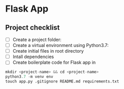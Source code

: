 # Flask App

## Project checklist

- [ ] Create a project folder:
- [ ] Create a virtual environment using Python3.7:
- [ ] Create initial files in root directory
- [ ] Intall dependencies
- [ ] Create boilerplate code for Flask app in

```Python
mkdir <project-name> && cd <project-name>
python3.7 -m venv env
touch app.py .gitignore README.md requirements.txt
```
